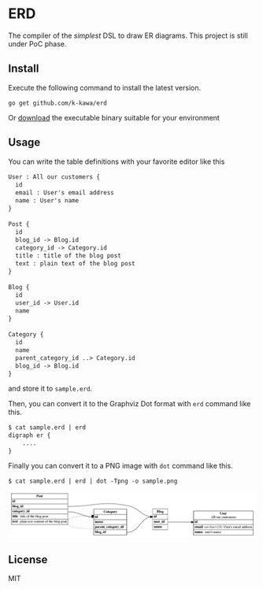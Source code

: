 # ERD

The compiler of the *simplest* DSL to draw ER diagrams. This project is still under PoC phase.

## Install

Execute the following command to install the latest version.

    go get github.com/k-kawa/erd

Or [download](https://github.com/k-kawa/erd/releases) the executable binary suitable for your environment

## Usage

You can write the table definitions with your favorite editor like this

    User : All our customers {
      id
      email : User's email address
      name : User's name
    }
    
    Post {
      id
      blog_id -> Blog.id
      category_id -> Category.id
      title : title of the blog post
      text : plain text of the blog post
    }
    
    Blog {
      id
      user_id -> User.id
      name
    }
    
    Category {
      id
      name
      parent_category_id ..> Category.id
      blog_id -> Blog.id
    }

    
and store it to `sample.erd`.
 
Then, you can convert it to the Graphviz Dot format with `erd` command like this.

    $ cat sample.erd | erd
    digraph er {
        ....
    }

Finally you can convert it to a PNG image with `dot` command like this.

    $ cat sample.erd | erd | dot -Tpng -o sample.png

![sample.png](./sample.png)

## License
MIT
